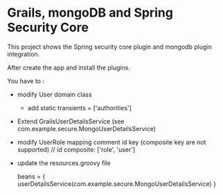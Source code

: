 Grails, mongoDB and Spring Security Core
========================

This project shows the Spring security core plugin and mongodb plugin integration.


After create the app and install the plugins.

You have to :

 - modify User domain class

    - add static transients = ['authorities']

- Extend GrailsUserDetailsService (see com.example.secure.MongoUserDetailsService)

- modify UserRole mapping comment id key (composite key are not supported)
    //		id composite: ['role', 'user']

- update the resources.groovy file

    beans = {
    	userDetailsService(com.example.secure.MongoUserDetailsService)
    }


